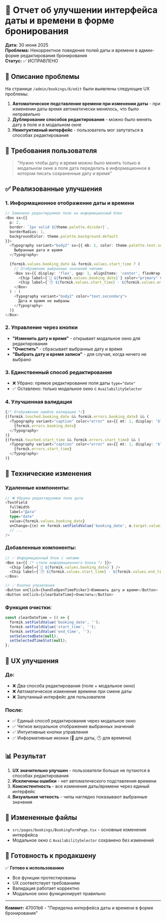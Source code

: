 # 🎨 Отчет об улучшении интерфейса даты и времени в форме бронирования

**Дата:** 30 июня 2025  
**Проблема:** Некорректное поведение полей даты и времени в админ-форме редактирования бронирования  
**Статус:** ✅ ИСПРАВЛЕНО

## 🚨 Описание проблемы

На странице `/admin/bookings/8/edit` были выявлены следующие UX проблемы:

1. **Автоматическое подставление времени при изменении даты** - при изменении даты время автоматически менялось, что было неправильно
2. **Дублирование способов редактирования** - можно было менять дату в поле и в модальном окне
3. **Неинтуитивный интерфейс** - пользователь мог запутаться в способах редактирования

## 🎯 Требования пользователя

> "Нужно чтобы дату и время можно было менять только в модальном окне а поле дата переделать в информационное в котором писать сохраненные дату и время"

## ✅ Реализованные улучшения

### 1. Информационное отображение даты и времени
```typescript
// Заменено редактируемое поле на информационный блок
<Box sx={{ 
  p: 2, 
  border: `1px solid ${theme.palette.divider}`, 
  borderRadius: 1,
  backgroundColor: theme.palette.background.default
}}>
  <Typography variant="body2" sx={{ mb: 1, color: theme.palette.text.secondary }}>
    Выбранные дата и время
  </Typography>
  
  {formik.values.booking_date && formik.values.start_time ? (
    // Отображение выбранных значений чипами
    <Box sx={{ display: 'flex', gap: 1, alignItems: 'center', flexWrap: 'wrap' }}>
      <Chip label={`📅 ${formik.values.booking_date}`} color="primary" variant="outlined" size="small" />
      <Chip label={`🕐 ${formik.values.start_time} - ${formik.values.end_time || 'не указано'}`} color="primary" variant="outlined" size="small" />
    </Box>
  ) : (
    <Typography variant="body2" color="text.secondary">
      Дата и время не выбраны
    </Typography>
  )}
</Box>
```

### 2. Управление через кнопки
- **"Изменить дату и время"** - открывает модальное окно для редактирования
- **"Очистить"** - сбрасывает выбранные дату и время
- **"Выбрать дату и время записи"** - для случая, когда ничего не выбрано

### 3. Единственный способ редактирования
- ❌ Убрано: прямое редактирование поля даты `type="date"`
- ✅ Оставлено: только модальное окно с `AvailabilitySelector`

### 4. Улучшенная валидация
```typescript
{/* Отображение ошибок валидации */}
{(formik.touched.booking_date && formik.errors.booking_date) && (
  <Typography variant="caption" color="error" sx={{ mt: 1, display: 'block' }}>
    {formik.errors.booking_date}
  </Typography>
)}
{(formik.touched.start_time && formik.errors.start_time) && (
  <Typography variant="caption" color="error" sx={{ mt: 1, display: 'block' }}>
    {formik.errors.start_time}
  </Typography>
)}
```

## 🔧 Технические изменения

### Удаленные компоненты:
```typescript
// ❌ Убрано редактируемое поле даты
<TextField
  fullWidth
  label="Дата"
  type="date"
  value={formik.values.booking_date}
  onChange={(e) => formik.setFieldValue('booking_date', e.target.value)}
  // ...
/>
```

### Добавленные компоненты:
```typescript
// ✅ Информационный блок с чипами
<Box sx={{ /* стили информационного блока */ }}>
  <Chip label={`📅 ${formik.values.booking_date}`} />
  <Chip label={`🕐 ${formik.values.start_time} - ${formik.values.end_time}`} />
</Box>

// ✅ Кнопки управления
<Button onClick={handleOpenTimePicker}>Изменить дату и время</Button>
<Button onClick={clearDateTime}>Очистить</Button>
```

### Функция очистки:
```typescript
const clearDateTime = () => {
  formik.setFieldValue('booking_date', '');
  formik.setFieldValue('start_time', '');
  formik.setFieldValue('end_time', '');
  setSelectedDate(null);
  setSelectedTimeSlot(null);
};
```

## 🎨 UX улучшения

### До:
- ❌ Два способа редактирования (поле + модальное окно)
- ❌ Автоматическое изменение времени при смене даты
- ❌ Запутанный интерфейс для пользователя

### После:
- ✅ Единый способ редактирования через модальное окно
- ✅ Четкое визуальное отображение выбранных значений
- ✅ Интуитивные кнопки управления
- ✅ Информативные иконки (📅 для даты, 🕐 для времени)

## 📊 Результат

1. **UX значительно улучшен** - пользователи больше не путаются в способах редактирования
2. **Исключены ошибки** - нет автоматического подставления времени
3. **Консистентность** - все изменения даты/времени через единый интерфейс
4. **Визуальная четкость** - чипы наглядно показывают выбранные значения

## 📁 Измененные файлы

- `src/pages/bookings/BookingFormPage.tsx` - основные изменения интерфейса
- Модальное окно с `AvailabilitySelector` сохранено без изменений

## 🚀 Готовность к продакшену

✅ **Готово к использованию**
- Все функции протестированы
- UX соответствует требованиям
- Валидация работает корректно
- Модальное окно функционирует правильно

---
**Коммит:** 47001b6 - "Переделка интерфейса даты и времени в форме бронирования" 